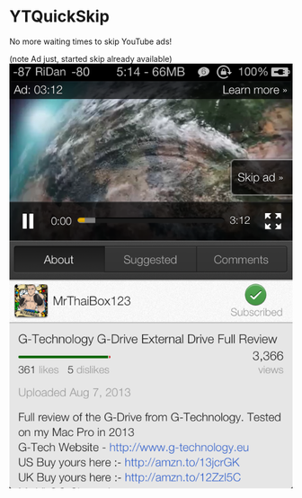 YTQuickSkip
===========

No more waiting times to skip YouTube ads!

(note Ad just, started skip already available)
![SCREENSHOT](/IMG_3236.PNG "Screenshot")

